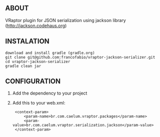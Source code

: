## ABOUT
 
VRaptor plugin for JSON serialization using jackson library (http://jackson.codehaus.org)

## INSTALATION

    download and install gradle (gradle.org)
    git clone git@github.com:francofabio/vraptor-jackson-serializer.git
    cd vraptor-jackson-serializer
    gradle clean jar

## CONFIGURATION

1. Add the dependency to your project
2. Add this to your web.xml:

        <context-param>
            <param-name>br.com.caelum.vraptor.packages</param-name>
            <param-value>br.com.caelum.vraptor.serialization.jackson</param-value>
        </context-param>